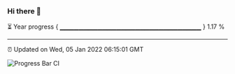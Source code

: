 ### Hi there 👋

⏳ Year progress { ▁▁▁▁▁▁▁▁▁▁▁▁▁▁▁▁▁▁▁▁▁▁▁▁▁▁▁▁▁▁ } 1.17 %

---

⏰ Updated on Wed, 05 Jan 2022 06:15:01 GMT

![Progress Bar CI](https://github.com/liununu/liununu/workflows/Progress%20Bar%20CI/badge.svg)
